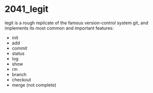 # 2041_legit

legit is a rough replicate of the famous version-control system git, and implements its most common and important features:
- init
- add
- commit
- status
- log
- show
- rm
- branch
- checkout
- merge (not complete)
